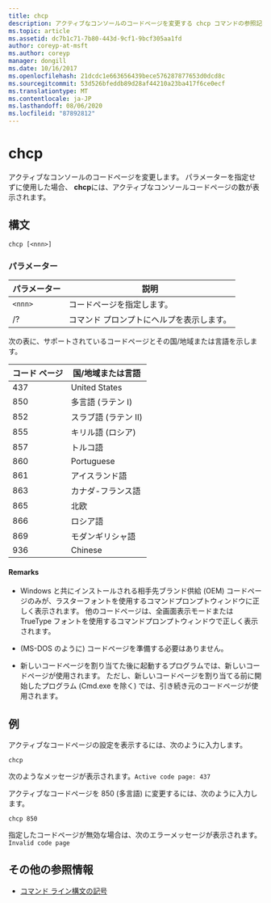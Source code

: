 ```yaml
---
title: chcp
description: アクティブなコンソールのコードページを変更する chcp コマンドの参照記事です。
ms.topic: article
ms.assetid: dc7b1c71-7b80-443d-9cf1-9bcf305aa1fd
author: coreyp-at-msft
ms.author: coreyp
manager: dongill
ms.date: 10/16/2017
ms.openlocfilehash: 21dcdc1e663656439bece576287877653d0dcd8c
ms.sourcegitcommit: 53d526bfeddb89d28af44210a23ba417f6ce0ecf
ms.translationtype: MT
ms.contentlocale: ja-JP
ms.lasthandoff: 08/06/2020
ms.locfileid: "87892812"
---
```

# <a name="chcp"></a>chcp

アクティブなコンソールのコードページを変更します。 パラメーターを指定せずに使用した場合、 **chcp**には、アクティブなコンソールコードページの数が表示されます。

## <a name="syntax"></a>構文

```
chcp [<nnn>]
```

### <a name="parameters"></a>パラメーター

| パラメーター | 説明 |
| --------- | ----------- |
| `<nnn>` | コードページを指定します。 |
| /? | コマンド プロンプトにヘルプを表示します。 |

次の表に、サポートされているコードページとその国/地域または言語を示します。

| コード ページ | 国/地域または言語 |
| --------- | -------------------------- |
| 437 | United States |
| 850 | 多言語 (ラテン I) |
| 852 | スラブ語 (ラテン II) |
| 855 | キリル語 (ロシア) |
| 857 | トルコ語 |
| 860 | Portuguese |
| 861 | アイスランド語 |
| 863 | カナダ-フランス語 |
| 865 | 北欧 |
| 866 | ロシア語 |
| 869 | モダンギリシャ語 |
| 936 | Chinese |

#### <a name="remarks"></a>Remarks

- Windows と共にインストールされる相手先ブランド供給 (OEM) コードページのみが、ラスターフォントを使用するコマンドプロンプトウィンドウに正しく表示されます。 他のコードページは、全画面表示モードまたは TrueType フォントを使用するコマンドプロンプトウィンドウで正しく表示されます。

- (MS-DOS のように) コードページを準備する必要はありません。

- 新しいコードページを割り当てた後に起動するプログラムでは、新しいコードページが使用されます。 ただし、新しいコードページを割り当てる前に開始したプログラム (Cmd.exe を除く) では、引き続き元のコードページが使用されます。

## <a name="examples"></a>例

アクティブなコードページの設定を表示するには、次のように入力します。

```
chcp
```

次のようなメッセージが表示されます。`Active code page: 437`

アクティブなコードページを 850 (多言語) に変更するには、次のように入力します。

```
chcp 850
```

指定したコードページが無効な場合は、次のエラーメッセージが表示されます。`Invalid code page`

## <a name="additional-references"></a>その他の参照情報

- [コマンド ライン構文の記号](command-line-syntax-key.md)
